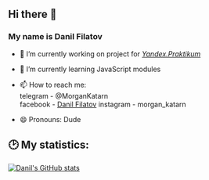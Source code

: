 ## Hi there 👋
### My name is **Danil Filatov**


- 🔭 I’m currently working on project for [*Yandex.Praktikum*](http://practicum.yandex.ru)
- 🌱 I’m currently learning JavaScript modules
- 📫 How to reach me:   
telegram - @MorganKatarn  
facebook - [Danil Filatov](https://www.facebook.com/danil.filatov.1/)
instagram - morgan_katarn

- 😄 Pronouns: Dude

## 🕑 My statistics:

[![Danil's GitHub stats](https://github-readme-stats.vercel.app/api?username=KaerMorgan&count_private=true&theme=radical)](https://github.com/anuraghazra/github-readme-stats)
